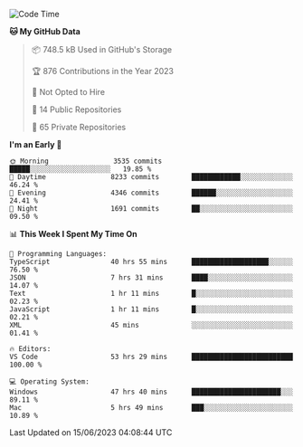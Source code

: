 <!--START_SECTION:waka-->
![Code Time](http://img.shields.io/badge/Code%20Time-4%2C207%20hrs%2045%20mins-blue)

**🐱 My GitHub Data** 

> 📦 748.5 kB Used in GitHub's Storage 
 > 
> 🏆 876 Contributions in the Year 2023
 > 
> 🚫 Not Opted to Hire
 > 
> 📜 14 Public Repositories 
 > 
> 🔑 65 Private Repositories 
 > 
**I'm an Early 🐤** 

```text
🌞 Morning                3535 commits        █████░░░░░░░░░░░░░░░░░░░░   19.85 % 
🌆 Daytime                8233 commits        ████████████░░░░░░░░░░░░░   46.24 % 
🌃 Evening                4346 commits        ██████░░░░░░░░░░░░░░░░░░░   24.41 % 
🌙 Night                  1691 commits        ██░░░░░░░░░░░░░░░░░░░░░░░   09.50 % 
```


📊 **This Week I Spent My Time On** 

```text
💬 Programming Languages: 
TypeScript               40 hrs 55 mins      ███████████████████░░░░░░   76.50 % 
JSON                     7 hrs 31 mins       ████░░░░░░░░░░░░░░░░░░░░░   14.07 % 
Text                     1 hr 11 mins        █░░░░░░░░░░░░░░░░░░░░░░░░   02.23 % 
JavaScript               1 hr 11 mins        █░░░░░░░░░░░░░░░░░░░░░░░░   02.21 % 
XML                      45 mins             ░░░░░░░░░░░░░░░░░░░░░░░░░   01.41 % 

🔥 Editors: 
VS Code                  53 hrs 29 mins      █████████████████████████   100.00 % 

💻 Operating System: 
Windows                  47 hrs 40 mins      ██████████████████████░░░   89.11 % 
Mac                      5 hrs 49 mins       ███░░░░░░░░░░░░░░░░░░░░░░   10.89 % 
```


 Last Updated on 15/06/2023 04:08:44 UTC
<!--END_SECTION:waka-->

